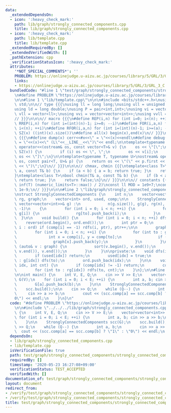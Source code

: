 ```yaml
---
data:
  _extendedDependsOn:
  - icon: ':heavy_check_mark:'
    path: lib/graph/strongly_connected_components.cpp
    title: lib/graph/strongly_connected_components.cpp
  - icon: ':heavy_check_mark:'
    path: lib/template.cpp
    title: lib/template.cpp
  _extendedRequiredBy: []
  _extendedVerifiedWith: []
  _pathExtension: cpp
  _verificationStatusIcon: ':heavy_check_mark:'
  attributes:
    '*NOT_SPECIAL_COMMENTS*': ''
    PROBLEM: https://onlinejudge.u-aizu.ac.jp/courses/library/5/GRL/3/GRL_3_C
    links:
    - https://onlinejudge.u-aizu.ac.jp/courses/library/5/GRL/3/GRL_3_C
  bundledCode: "#line 1 \"test/graph/strongly_connected_components/strongly_connected_components.test.cpp\"\
    \n#define PROBLEM \"https://onlinejudge.u-aizu.ac.jp/courses/library/5/GRL/3/GRL_3_C\"\
    \n\n#line 1 \"lib/template.cpp\"\n\n\n#include <bits/stdc++.h>\nusing namespace\
    \ std;\n\n// type {{{\nusing ll = long long;\nusing ull = unsigned long long;\n\
    using ld = long double;\nusing P = pair<int,int>;\nusing vi = vector<int>;\nusing\
    \ vll = vector<ll>;\nusing vvi = vector<vector<int>>;\nusing vvll = vector<vector<ll>>;\n\
    // }}}\n\n\n// macro {{{\n#define REP(i,n) for (int i=0; i<(n); ++i)\n#define\
    \ RREP(i,n) for (int i=(int)(n)-1; i>=0; --i)\n#define FOR(i,a,n) for (int i=(a);\
    \ i<(n); ++i)\n#define RFOR(i,a,n) for (int i=(int)(n)-1; i>=(a); --i)\n\n#define\
    \ SZ(x) ((int)(x).size())\n#define all(x) begin(x),end(x)\n// }}}\n\n\n// debug\
    \ {{{\n#define dump(x) cerr<<#x<<\" = \"<<(x)<<endl\n#define debug(x) cerr<<#x<<\"\
    \ = \"<<(x)<<\" (L\"<<__LINE__<<\")\"<< endl;\n\ntemplate<typename T>\nostream&\
    \ operator<<(ostream& os, const vector<T>& v) {\n    os << \"[\";\n    REP (i,\
    \ SZ(v)) {\n        if (i) os << \", \";\n        os << v[i];\n    }\n    return\
    \ os << \"]\";\n}\n\ntemplate<typename T, typename U>\nostream& operator<<(ostream&\
    \ os, const pair<T, U>& p) {\n    return os << \"(\" << p.first << \" \" << p.second\
    \ << \")\";\n}\n// }}}\n\n\n// chmax, chmin {{{\ntemplate<class T>\nbool chmax(T&\
    \ a, const T& b) {\n    if (a < b) { a = b; return true; }\n    return false;\n\
    }\ntemplate<class T>\nbool chmin(T& a, const T& b) {\n    if (b < a) { a = b;\
    \ return true; }\n    return false;\n}\n// }}}\n\n\n// constants {{{\n#define\
    \ inf(T) (numeric_limits<T>::max() / 2)\nconst ll MOD = 1e9+7;\nconst ld EPS =\
    \ 1e-9;\n// }}}\n\n\n#line 2 \"lib/graph/strongly_connected_components.cpp\"\n\
    \nstruct StronglyConnectedComponents {\n    int n;\n    vector<vector<int>> g,\
    \ rg, graph;\n    vector<int> ord, used, comp;\n\n    StronglyConnectedComponents(const\
    \ vector<vector<int>>& g) :\n            n(g.size()), g(g), rg(n), used(n), comp(n,\
    \ -1)\n    {\n        for (int i = 0; i < n; ++i) {\n            for (int to :\
    \ g[i]) {\n                rg[to].push_back(i);\n            }\n        }\n  \
    \  }\n\n    void build() {\n        for (int i = 0; i < n; ++i) dfs(i);\n    \
    \    reverse(ord.begin(), ord.end());\n        int ptr = 0;\n        for (int\
    \ i : ord) if (comp[i] == -1) rdfs(i, ptr), ptr++;\n\n        graph.resize(ptr);\n\
    \        for (int i = 0; i < n; ++i) {\n            for (int to : g[i]) {\n  \
    \              int x = comp[i], y = comp[to];\n                if (x == y) continue;\n\
    \                graph[x].push_back(y);\n            }\n        }\n        for\
    \ (auto& v : graph) {\n            sort(v.begin(), v.end());\n            v.erase(unique(v.begin(),\
    \ v.end()), v.end());\n        }\n    }\n\nprivate:\n    void dfs(int idx) {\n\
    \        if (used[idx]) return;\n        used[idx] = true;\n        for (int to\
    \ : g[idx]) dfs(to);\n        ord.push_back(idx);\n    }\n\n    void rdfs(int\
    \ idx, int cnt) {\n        if (comp[idx] != -1) return;\n        comp[idx] = cnt;\n\
    \        for (int to : rg[idx]) rdfs(to, cnt);\n    }\n};\n\n#line 4 \"test/graph/strongly_connected_components/strongly_connected_components.test.cpp\"\
    \n\nint main() {\n    int V, E, Q;\n    cin >> V >> E;\n    vector<vector<int>>\
    \ G(V);\n    for (int i = 0; i < E; ++i) {\n        int a, b; cin >> a >> b;\n\
    \        G[a].push_back(b);\n    }\n\n    StronglyConnectedComponents scc(G);\n\
    \    scc.build();\n\n    cin >> Q;\n    while (Q--) {\n        int a, b;\n   \
    \     cin >> a >> b;\n        cout << (scc.comp[a] == scc.comp[b] ? \"1\" : \"\
    0\") << endl;\n    }\n}\n"
  code: "#define PROBLEM \"https://onlinejudge.u-aizu.ac.jp/courses/library/5/GRL/3/GRL_3_C\"\
    \n\n#include \"../../../lib/graph/strongly_connected_components.cpp\"\n\nint main()\
    \ {\n    int V, E, Q;\n    cin >> V >> E;\n    vector<vector<int>> G(V);\n   \
    \ for (int i = 0; i < E; ++i) {\n        int a, b; cin >> a >> b;\n        G[a].push_back(b);\n\
    \    }\n\n    StronglyConnectedComponents scc(G);\n    scc.build();\n\n    cin\
    \ >> Q;\n    while (Q--) {\n        int a, b;\n        cin >> a >> b;\n      \
    \  cout << (scc.comp[a] == scc.comp[b] ? \"1\" : \"0\") << endl;\n    }\n}\n"
  dependsOn:
  - lib/graph/strongly_connected_components.cpp
  - lib/template.cpp
  isVerificationFile: true
  path: test/graph/strongly_connected_components/strongly_connected_components.test.cpp
  requiredBy: []
  timestamp: '2020-05-23 16:27:08+09:00'
  verificationStatus: TEST_ACCEPTED
  verifiedWith: []
documentation_of: test/graph/strongly_connected_components/strongly_connected_components.test.cpp
layout: document
redirect_from:
- /verify/test/graph/strongly_connected_components/strongly_connected_components.test.cpp
- /verify/test/graph/strongly_connected_components/strongly_connected_components.test.cpp.html
title: test/graph/strongly_connected_components/strongly_connected_components.test.cpp
---
```


